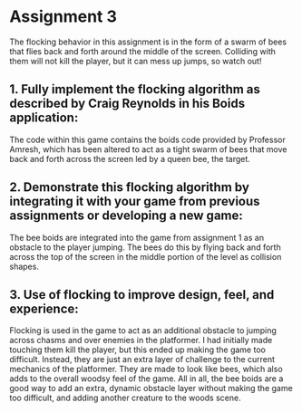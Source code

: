 # Assignment 3 
The flocking behavior in this assignment is in the form of a swarm of bees that flies back and 
forth around the middle of the screen. Colliding with them will not kill the player, but it can 
mess up jumps, so watch out!

## 1. Fully implement the flocking algorithm as described by Craig Reynolds in his Boids application:
The code within this game contains the boids code provided by Professor Amresh, which has been
altered to act as a tight swarm of bees that move back and forth across the screen led by a 
queen bee, the target.

## 2. Demonstrate this flocking algorithm by integrating it with your game from previous assignments or developing a new game:
The bee boids are integrated into the game from assignment 1 as an obstacle to the player jumping. The bees do this by flying back and forth across the top of the screen in the middle portion of the level as collision shapes.

## 3. Use of flocking to improve design, feel, and experience:
Flocking is used in the game to act as an additional obstacle to jumping across chasms and over enemies 
in the platformer. I had initially made touching them kill the player, but this ended up making the game 
too difficult. Instead, they are just an extra layer of challenge to the current mechanics of the 
platformer. They are made to look like bees, which also adds to the overall woodsy feel of the game. 
All in all, the bee boids are a good way to add an extra, dynamic obstacle layer without making the game
too difficult, and adding another creature to the woods scene. 
